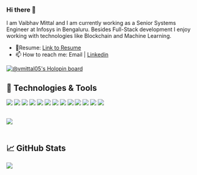 ### Hi there 👋
I am Vaibhav Mittal and I am currently working as a Senior Systems Engineer at Infosys in Bengaluru. Besides Full-Stack development I enjoy working with technologies like Blockchain and Machine Learning.<br/>
* 📃Resume: [Link to Resume](https://docs.google.com/document/d/1JUEnt-Szx2jlcEC1X8kuAdnkyb9QZNlkeCwzR1VjKmQ/edit?usp=sharing)
* 📫 How to reach me: Email | [Linkedin](https://in.linkedin.com/in/vmittal97)

[![@vmittal05's Holopin board](https://holopin.io/api/user/board?user=vmittal05)](https://holopin.io/@vmittal05)


## 🔧 Technologies & Tools
![](https://img.shields.io/badge/OS-Linux-informational?style=plastic&logo=linux&logoColor=white&color=inactive)
![](https://img.shields.io/badge/Editor-VS_Code-informational?style=flat&logo=visual-studio-code&logoColor=white&color=blueviolet)
![](https://img.shields.io/badge/Code-Java-informational?style=flat&logo=java&logoColor=white&color=orange)
![](https://img.shields.io/badge/Code-Python-informational?style=flat&logo=python&logoColor=white&color=orange)
![](https://img.shields.io/badge/Code-JavaScript-informational?style=flat&logo=javascript&logoColor=white&color=orange)
![](https://img.shields.io/badge/Code-C/C++-informational?style=flat&logo=C&logoColor=white&color=orange)
![](https://img.shields.io/badge/Runtime-Node.js-informational?style=flat&logo=node.js&logoColor=white&color=red)
![](https://img.shields.io/badge/Framework-React-informational?style=flat&logo=react&logoColor=white&color=informational)
![](https://img.shields.io/badge/Framework-Angular-informational?style=flat&logo=angular&logoColor=red&color=informational)
![](https://img.shields.io/badge/Framework-Spring_Boot-F2F4F9?style=flat&logo=spring-boot)
![](https://img.shields.io/badge/Bootstrap-563D7C?style=flat&logo=bootstrap&logoColor=white)
![](https://img.shields.io/badge/hyperledger-2F3134?style=flat&logo=hyperledger&logoColor=white)
![](https://img.shields.io/badge/Database-MySQL-informational?style=flat&logo=mysql&logoColor=white&color=success)

<br/>
<a href="https://github.com/vmittal05">
  <img align="left" src="https://github-readme-stats.vercel.app/api/top-langs/?username=vmittal05&langs_count=7&layout=compact&exclude_repo=Python_Algo&hide=html,xslt&title_color=ffffff&text_color=c9cacc&icon_color=2bbc8a&bg_color=1d1f21" />
</a>

<br/>
<br clear="left"/>


## &#x1f4c8; GitHub Stats
<a href="https://github.com/vmittal05">
  <img align="left" src="https://github-readme-stats.vercel.app/api?username=vmittal05&count_private=true&title_color=ffffff&text_color=c9cacc&icon_color=2bbc8a&bg_color=1d1f21" />
</a>

